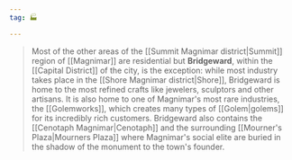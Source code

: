 ```yaml
---
tag: 🏭

---
```

> Most of the other areas of the [[Summit Magnimar district|Summit]] region of [[Magnimar]] are residential but **Bridgeward**, within the [[Capital District]] of the city, is the exception: while most industry takes place in the [[Shore Magnimar district|Shore]], Bridgeward is home to the most refined crafts like jewelers, sculptors and other artisans. It is also home to one of Magnimar's most rare industries, the [[Golemworks]], which creates many types of [[Golem|golems]] for its incredibly rich customers. Bridgeward also contains the [[Cenotaph Magnimar|Cenotaph]] and the surrounding [[Mourner's Plaza|Mourners Plaza]] where Magnimar's social elite are buried in the shadow of the monument to the town's founder.









